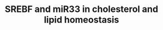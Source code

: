 ---
annotations:
- id: PW:0000355
  parent: regulatory pathway
  type: Pathway Ontology
  value: homeostasis pathway
authors:
- Mkutmon
- Lindarieswijk
citedin:
- link: PMC8795813
description: This pathway describes transcription factor-microRNA circuits governing
  cholesterol and lipid homeostasis. It is based on a seminar by Dr. Anders Näär.
last-edited: 2016-10-06
organisms:
- Bos taurus
redirect_from:
- /index.php/Pathway:WP3137
- /instance/WP3137
- /instance/WP3137_rr89948
revision: r89948
schema-jsonld:
- '@context': https://schema.org/
  '@id': https://wikipathways.github.io/pathways/WP3137.html
  '@type': Dataset
  creator:
    '@type': Organization
    name: WikiPathways
  description: This pathway describes transcription factor-microRNA circuits governing
    cholesterol and lipid homeostasis. It is based on a seminar by Dr. Anders Näär.
  keywords:
  - ABCA1
  - FASN
  - HMGCR
  - HMGCS1
  - LDLR
  - MED15
  - MTOR
  - NR1H3
  - PPARA
  - PPARGC1A
  - PRKAA1
  - SCD
  - SIRT1
  - SIRT6
  - SREBF1
  - SREBF2
  license: CC0
  name: SREBF and miR33 in cholesterol and lipid homeostasis
seo: CreativeWork
title: SREBF and miR33 in cholesterol and lipid homeostasis
wpid: WP3137
---